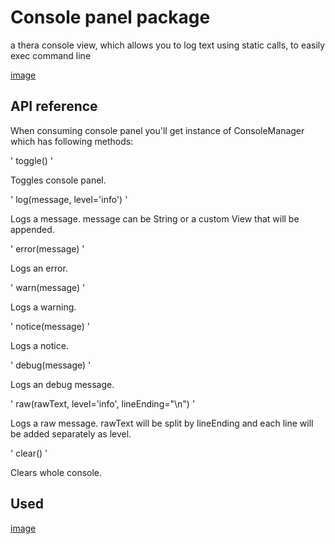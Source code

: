 # Console panel package

a thera console view, which allows you to log text using static calls, to easily exec command line

[image](https://img.alicdn.com/tps/TB1OG1tPVXXXXagXFXXXXXXXXXX-562-300.png)

## API reference

When consuming console panel you'll get instance of ConsoleManager which has following methods:

' toggle() '

Toggles console panel.

' log(message, level='info') '

Logs a message. message can be String or a custom View that will be appended.

' error(message) '

Logs an error.

' warn(message) '

Logs a warning.

' notice(message) '

Logs a notice.

' debug(message) '

Logs an debug message.

' raw(rawText, level='info', lineEnding="\n") '

Logs a raw message. rawText will be split by lineEnding and each line will be added separately as level.

' clear() '

Clears whole console.

## Used

[image](https://github.com/spark/console-panel)

